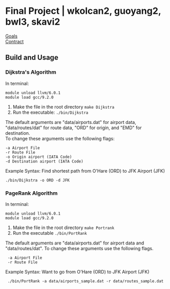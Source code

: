 # Final Project | wkolcan2, guoyang2, bwl3, skavi2

[Goals](docs/GOALS.pdf)  
[Contract](docs/CONTRACT_skavi2.pdf)

## Build and Usage

### Dijkstra's Algorithm
 In terminal: 
 
    module unload llvm/6.0.1 
    module load gcc/9.2.0 
 
 1. Make the file in the root directory `make Dijkstra`
 2. Run the executable: `./bin/Dijkstra`

The default arguments are "data/airports.dat" for airport data, "data/routes/dat" for route data, "ORD" for origin, and "EMD" for destination.  
To change these arguments use the following flags:

    -a Airport File  
    -r Route File  
    -o Origin airport (IATA Code)  
    -d Destination airport (IATA Code)  
 
 Example Syntax: Find shortest path from O'Hare (ORD) to JFK Airport (JFK)
 
    ./bin/Dijkstra -o ORD -d JFK
 
 
 
### PageRank Algorithm
 In terminal:
 
    module unload llvm/6.0.1
    module load gcc/9.2.0
 
  1. Make the file in the root directory `make Portrank`
  2. Run the executable `./bin/PortRank`
  
  The default arguments are "data/airports.dat" for airport data and "data/routes/dat".
  To change these arguments use the following flags.
  
     -a Airport File
     -r Route File
     
  Example Syntax: Want to go from O'Hare (ORD) to JFK Airport (JFK)
  
     ./bin/PortRank -a data/airports_sample.dat -r data/routes_sample.dat
